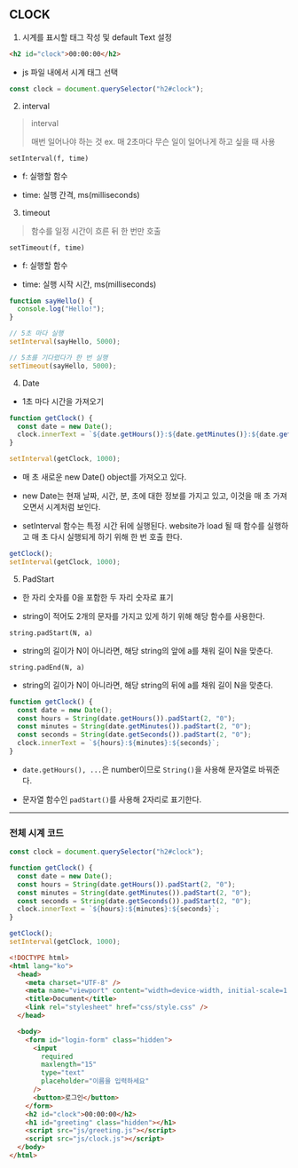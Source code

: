 ## CLOCK

1. 시계를 표시할 태그 작성 및 default Text 설정

```html
<h2 id="clock">00:00:00</h2>
```

- js 파일 내에서 시계 태그 선택

```js
const clock = document.querySelector("h2#clock");
```

2. interval

> interval
>
> 매번 일어나야 하는 것
> ex. 매 2초마다 무슨 일이 일어나게 하고 싶을 때 사용

`setInterval(f, time)`

- f: 실행할 함수

- time: 실행 간격, ms(milliseconds)

3. timeout

> 함수를 일정 시간이 흐른 뒤 한 번만 호출

`setTimeout(f, time)`

- f: 실행할 함수

- time: 실행 시작 시간, ms(milliseconds)

```js
function sayHello() {
  console.log("Hello!");
}

// 5초 마다 실행
setInterval(sayHello, 5000);

// 5초를 기다렸다가 한 번 실행
setTimeout(sayHello, 5000);
```

4. Date

- 1초 마다 시간을 가져오기

```js
function getClock() {
  const date = new Date();
  clock.innerText = `${date.getHours()}:${date.getMinutes()}:${date.getSeconds()}`;
}

setInterval(getClock, 1000);
```

- 매 초 새로운 new Date() object를 가져오고 있다.

- new Date는 현재 날짜, 시간, 분, 초에 대한 정보를 가지고 있고, 이것을 매 초 가져오면서 시계처럼 보인다.

- setInterval 함수는 특정 시간 뒤에 실행된다. website가 load 될 때 함수를 실행하고 매 초 다시 실행되게 하기 위해 한 번 호출 한다.

```js
getClock();
setInterval(getClock, 1000);
```

5. PadStart

- 한 자리 숫자를 0을 포함한 두 자리 숫자로 표기

- string이 적어도 2개의 문자를 가지고 있게 하기 위해 해당 함수를 사용한다.

`string.padStart(N, a)`

- string의 길이가 N이 아니라면, 해당 string의 앞에 a를 채워 길이 N을 맞춘다.

`string.padEnd(N, a)`

- string의 길이가 N이 아니라면, 해당 string의 뒤에 a를 채워 길이 N을 맞춘다.

```js
function getClock() {
  const date = new Date();
  const hours = String(date.getHours()).padStart(2, "0");
  const minutes = String(date.getMinutes()).padStart(2, "0");
  const seconds = String(date.getSeconds()).padStart(2, "0");
  clock.innerText = `${hours}:${minutes}:${seconds}`;
}
```

- `date.getHours(), ...`은 number이므로 `String()`을 사용해 문자열로 바꿔준다.

- 문자열 함수인 `padStart()`를 사용해 2자리로 표기한다.

---

### 전체 시계 코드

```js
const clock = document.querySelector("h2#clock");

function getClock() {
  const date = new Date();
  const hours = String(date.getHours()).padStart(2, "0");
  const minutes = String(date.getMinutes()).padStart(2, "0");
  const seconds = String(date.getSeconds()).padStart(2, "0");
  clock.innerText = `${hours}:${minutes}:${seconds}`;
}

getClock();
setInterval(getClock, 1000);
```

```html
<!DOCTYPE html>
<html lang="ko">
  <head>
    <meta charset="UTF-8" />
    <meta name="viewport" content="width=device-width, initial-scale=1.0" />
    <title>Document</title>
    <link rel="stylesheet" href="css/style.css" />
  </head>

  <body>
    <form id="login-form" class="hidden">
      <input
        required
        maxlength="15"
        type="text"
        placeholder="이름을 입력하세요"
      />
      <button>로그인</button>
    </form>
    <h2 id="clock">00:00:00</h2>
    <h1 id="greeting" class="hidden"></h1>
    <script src="js/greeting.js"></script>
    <script src="js/clock.js"></script>
  </body>
</html>
```

